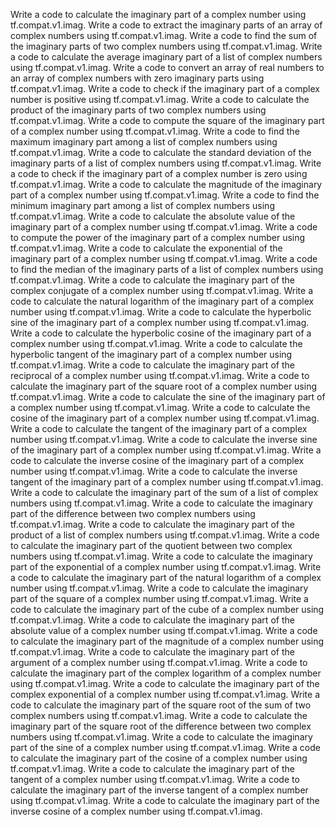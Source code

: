 Write a code to calculate the imaginary part of a complex number using tf.compat.v1.imag.
Write a code to extract the imaginary parts of an array of complex numbers using tf.compat.v1.imag.
Write a code to find the sum of the imaginary parts of two complex numbers using tf.compat.v1.imag.
Write a code to calculate the average imaginary part of a list of complex numbers using tf.compat.v1.imag.
Write a code to convert an array of real numbers to an array of complex numbers with zero imaginary parts using tf.compat.v1.imag.
Write a code to check if the imaginary part of a complex number is positive using tf.compat.v1.imag.
Write a code to calculate the product of the imaginary parts of two complex numbers using tf.compat.v1.imag.
Write a code to compute the square of the imaginary part of a complex number using tf.compat.v1.imag.
Write a code to find the maximum imaginary part among a list of complex numbers using tf.compat.v1.imag.
Write a code to calculate the standard deviation of the imaginary parts of a list of complex numbers using tf.compat.v1.imag.
Write a code to check if the imaginary part of a complex number is zero using tf.compat.v1.imag.
Write a code to calculate the magnitude of the imaginary part of a complex number using tf.compat.v1.imag.
Write a code to find the minimum imaginary part among a list of complex numbers using tf.compat.v1.imag.
Write a code to calculate the absolute value of the imaginary part of a complex number using tf.compat.v1.imag.
Write a code to compute the power of the imaginary part of a complex number using tf.compat.v1.imag.
Write a code to calculate the exponential of the imaginary part of a complex number using tf.compat.v1.imag.
Write a code to find the median of the imaginary parts of a list of complex numbers using tf.compat.v1.imag.
Write a code to calculate the imaginary part of the complex conjugate of a complex number using tf.compat.v1.imag.
Write a code to calculate the natural logarithm of the imaginary part of a complex number using tf.compat.v1.imag.
Write a code to calculate the hyperbolic sine of the imaginary part of a complex number using tf.compat.v1.imag.
Write a code to calculate the hyperbolic cosine of the imaginary part of a complex number using tf.compat.v1.imag.
Write a code to calculate the hyperbolic tangent of the imaginary part of a complex number using tf.compat.v1.imag.
Write a code to calculate the imaginary part of the reciprocal of a complex number using tf.compat.v1.imag.
Write a code to calculate the imaginary part of the square root of a complex number using tf.compat.v1.imag.
Write a code to calculate the sine of the imaginary part of a complex number using tf.compat.v1.imag.
Write a code to calculate the cosine of the imaginary part of a complex number using tf.compat.v1.imag.
Write a code to calculate the tangent of the imaginary part of a complex number using tf.compat.v1.imag.
Write a code to calculate the inverse sine of the imaginary part of a complex number using tf.compat.v1.imag.
Write a code to calculate the inverse cosine of the imaginary part of a complex number using tf.compat.v1.imag.
Write a code to calculate the inverse tangent of the imaginary part of a complex number using tf.compat.v1.imag.
Write a code to calculate the imaginary part of the sum of a list of complex numbers using tf.compat.v1.imag.
Write a code to calculate the imaginary part of the difference between two complex numbers using tf.compat.v1.imag.
Write a code to calculate the imaginary part of the product of a list of complex numbers using tf.compat.v1.imag.
Write a code to calculate the imaginary part of the quotient between two complex numbers using tf.compat.v1.imag.
Write a code to calculate the imaginary part of the exponential of a complex number using tf.compat.v1.imag.
Write a code to calculate the imaginary part of the natural logarithm of a complex number using tf.compat.v1.imag.
Write a code to calculate the imaginary part of the square of a complex number using tf.compat.v1.imag.
Write a code to calculate the imaginary part of the cube of a complex number using tf.compat.v1.imag.
Write a code to calculate the imaginary part of the absolute value of a complex number using tf.compat.v1.imag.
Write a code to calculate the imaginary part of the magnitude of a complex number using tf.compat.v1.imag.
Write a code to calculate the imaginary part of the argument of a complex number using tf.compat.v1.imag.
Write a code to calculate the imaginary part of the complex logarithm of a complex number using tf.compat.v1.imag.
Write a code to calculate the imaginary part of the complex exponential of a complex number using tf.compat.v1.imag.
Write a code to calculate the imaginary part of the square root of the sum of two complex numbers using tf.compat.v1.imag.
Write a code to calculate the imaginary part of the square root of the difference between two complex numbers using tf.compat.v1.imag.
Write a code to calculate the imaginary part of the sine of a complex number using tf.compat.v1.imag.
Write a code to calculate the imaginary part of the cosine of a complex number using tf.compat.v1.imag.
Write a code to calculate the imaginary part of the tangent of a complex number using tf.compat.v1.imag.
Write a code to calculate the imaginary part of the inverse tangent of a complex number using tf.compat.v1.imag.
Write a code to calculate the imaginary part of the inverse cosine of a complex number using tf.compat.v1.imag.
